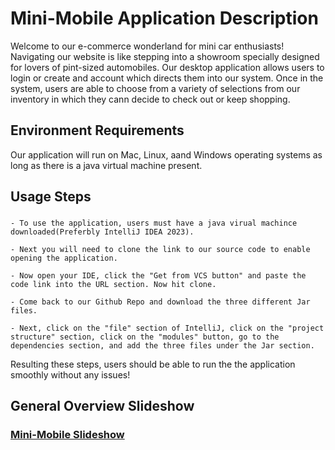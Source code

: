 # Mini-Mobile Application Description
Welcome to our e-commerce wonderland for mini car enthusiasts! Navigating our website is like stepping into a showroom specially designed for lovers of pint-sized automobiles. Our desktop application allows users to login or create and account which directs them into our system. Once in the system, users are able to choose from a variety of selections from our inventory in which they cann decide to check out or keep shopping. 
## Environment Requirements
Our application will run on Mac, Linux, aand Windows operating systems as long as there is a java virtual machine present. 
## Usage Steps
###
    - To use the application, users must have a java virual machince downloaded(Preferbly IntelliJ IDEA 2023).
    
    - Next you will need to clone the link to our source code to enable opening the application. 
    
    - Now open your IDE, click the "Get from VCS button" and paste the code link into the URL section. Now hit clone.

    - Come back to our Github Repo and download the three different Jar files.
    
    - Next, click on the "file" section of IntelliJ, click on the "project structure" section, click on the "modules" button, go to the dependencies section, and add the three files under the Jar section.

Resulting these steps, users should be able to run the the application smoothly without any issues!


## General Overview Slideshow
### [Mini-Mobile Slideshow](https://kennesawedu-my.sharepoint.com/:p:/g/personal/atucke84_students_kennesaw_edu/Ea48zgzO6wZKjhaplaYV9oMBpS0C3QJO1h57zDa5maexwQ?e=oolsQo)
